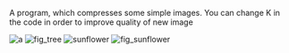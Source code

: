 A program, which compresses some simple images.
You can change K in the code in order to improve quality of new image 


![a](https://user-images.githubusercontent.com/131732634/235440459-f65b7e1b-ca38-479b-809d-2dd9ec1efc70.jpg) ![fig_tree](https://user-images.githubusercontent.com/131732634/235440463-b8826feb-32ad-4e62-945a-da2f75043c89.jpg)
![sunflower](https://user-images.githubusercontent.com/131732634/235440505-ce498953-5405-490c-8801-d040213ae9b9.jpg)
![fig_sunflower](https://user-images.githubusercontent.com/131732634/235440507-cc628bf5-506e-434e-b6ce-b3766c3cff90.jpg)
